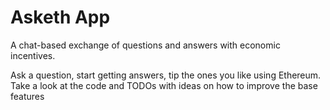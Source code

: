 # Asketh App

A chat-based exchange of questions and answers with economic incentives.

Ask a question, start getting answers, tip the ones you like using Ethereum.
Take a look at the code and TODOs with ideas on how to improve the base features
